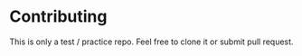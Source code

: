 # Contributing

This is only a test / practice repo.  Feel free to clone it or submit pull request.
